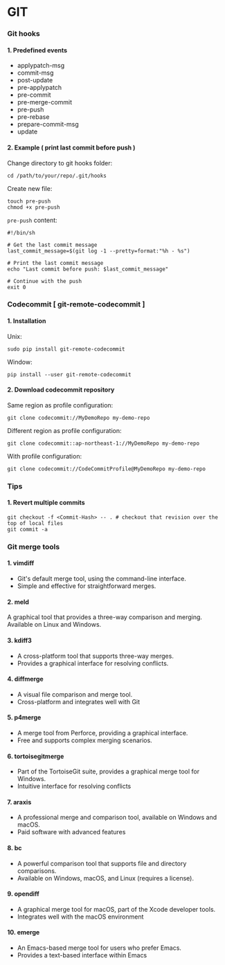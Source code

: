 # GIT

### Git hooks
#### 1. Predefined events
* applypatch-msg
* commit-msg
* post-update
* pre-applypatch
* pre-commit
* pre-merge-commit
* pre-push
* pre-rebase
* prepare-commit-msg
* update

#### 2. Example ( print last commit before push )
Change directory to git hooks folder:
```
cd /path/to/your/repo/.git/hooks
```

Create new file:
```
touch pre-push
chmod +x pre-push
```

`pre-push` content:
```
#!/bin/sh

# Get the last commit message
last_commit_message=$(git log -1 --pretty=format:"%h - %s")

# Print the last commit message
echo "Last commit before push: $last_commit_message"

# Continue with the push
exit 0
```

### Codecommit [ git-remote-codecommit ]
#### 1. Installation
Unix:
```
sudo pip install git-remote-codecommit
```

Window:
```
pip install --user git-remote-codecommit
```
 
#### 2. Download codecommit repository
Same region as profile configuration:
```
git clone codecommit://MyDemoRepo my-demo-repo
```

Different region as profile configuration:
```
git clone codecommit::ap-northeast-1://MyDemoRepo my-demo-repo
```

With profile configuration:
```
git clone codecommit://CodeCommitProfile@MyDemoRepo my-demo-repo
```

### Tips
#### 1. Revert multiple commits
```
git checkout -f <Commit-Hash> -- . # checkout that revision over the top of local files
git commit -a
```

### Git merge tools
#### 1. vimdiff
* Git's default merge tool, using the command-line interface.
* Simple and effective for straightforward merges.

#### 2. meld
A graphical tool that provides a three-way comparison and merging.
Available on Linux and Windows.

#### 3. kdiff3
* A cross-platform tool that supports three-way merges.
* Provides a graphical interface for resolving conflicts.

#### 4. diffmerge
* A visual file comparison and merge tool.
* Cross-platform and integrates well with Git

#### 5. p4merge
* A merge tool from Perforce, providing a graphical interface.
* Free and supports complex merging scenarios.

#### 6. tortoisegitmerge
* Part of the TortoiseGit suite, provides a graphical merge tool for Windows.
* Intuitive interface for resolving conflicts

#### 7. araxis
* A professional merge and comparison tool, available on Windows and macOS.
* Paid software with advanced features

#### 8. bc
* A powerful comparison tool that supports file and directory comparisons.
* Available on Windows, macOS, and Linux (requires a license).

#### 9. opendiff
* A graphical merge tool for macOS, part of the Xcode developer tools.
* Integrates well with the macOS environment

#### 10. emerge
* An Emacs-based merge tool for users who prefer Emacs.
* Provides a text-based interface within Emacs

